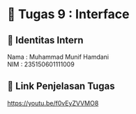 # 📁 Tugas 9 : Interface

## 👤 Identitas Intern
Nama : Muhammad Munif Hamdani         
NIM  : 235150601111009

## 🔗 Link Penjelasan Tugas

https://youtu.be/f0vEyZVVMO8
